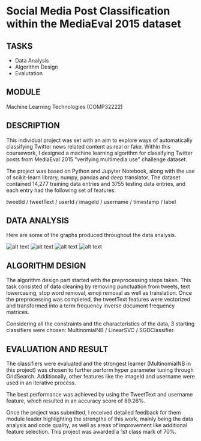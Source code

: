 # Social Media Post Classification within the MediaEval 2015 dataset

## TASKS
- Data Analysis
- Algorithm Design
- Evalutation

## MODULE
Machine Learning Technologies (COMP32222)

## DESCRIPTION
This individual project was set with an aim to explore ways of automatically classifying Twitter news related content as real or fake. Within this coursework, I designed a machine learning algorithm for classifying Twitter posts from MediaEval 2015 "verifying multimedia use" challenge dataset.

The project was based on Python and Jupyter Notebook, along with the use of scikit-learn library, numpy, pandas and deep translator.
The dataset contained 14,277 training data entries and 3755 testing data entries, and each entry had the following set of features:

tweetId / tweetText / userId / imageId / username / timestamp / label

## DATA ANALYSIS
Here are some of the graphs produced throughout the data analysis.

![alt text](https://pro2-bar-s3-cdn-cf6.myportfolio.com/b7c2137b5057ea5273c14b898858e93b/ae29785b-cc3f-4eff-af97-176fcf3a62be_rw_600.png?h=9cd28964ee10114756f7316cbeee33b2 "Length of tweets") 
![alt text](https://pro2-bar-s3-cdn-cf.myportfolio.com/b7c2137b5057ea5273c14b898858e93b/87e26586-ce1c-4b38-9507-8887d8792c07_rw_600.png?h=b2afa7f078ec750b33eb5f0b86bb16f7 "Length of fake tweets") 
![alt text](https://pro2-bar-s3-cdn-cf5.myportfolio.com/b7c2137b5057ea5273c14b898858e93b/667f0dab-e42a-4fb4-a4c7-c9d959d85520_rw_600.png?h=c985a2d1a4db18b08a318399770a96cb "Length of real tweets") 
![alt text](https://pro2-bar-s3-cdn-cf1.myportfolio.com/b7c2137b5057ea5273c14b898858e93b/c2a0ae4e-81b5-4f11-a052-d2746ec45c18_rw_600.png?h=d24d70186305588e2d0f7f110f410e7a "Tweet counts by label") 

## ALGORITHM DESIGN
The algorithm design part started with the preprocessing steps taken. This task consisted of data cleaning by removing punctuation from tweets, text lowercasing, stop word removal, emoji removal as well as translation. Once the preprocessing was completed, the tweetText features were vectorized and transformed into a term frequency inverse document frequency matrices.

Considering all the constraints and the characteristics of the data, 3 starting classifiers were chosen: MultinomialNB / LinearSVC / SGDClassifier. 

## EVALUATION AND RESULT

The classifiers were evaluated and the strongest learner (MultinomialNB in this project) was chosen to further perform hyper parameter tuning through GridSearch. Additionally, other features like the imageId and username were used in an iterative process.

The best performance was achieved by using the TweetText and username feature, which resulted in an accuracy score of 89.26%.

Once the project was submitted, I received detailed feedback for them module leader highlighting the strengths of this work, mainly being the data analysis and code quality, as well as areas of improvement like additional feature selection. This project was awarded a 1st class mark of 70%.
